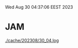 Wed Aug 30 04:37:06 EEST 2023
# JAM
<a href='./cache/202308/30_04.log'>./cache/202308/30_04.log</a>
